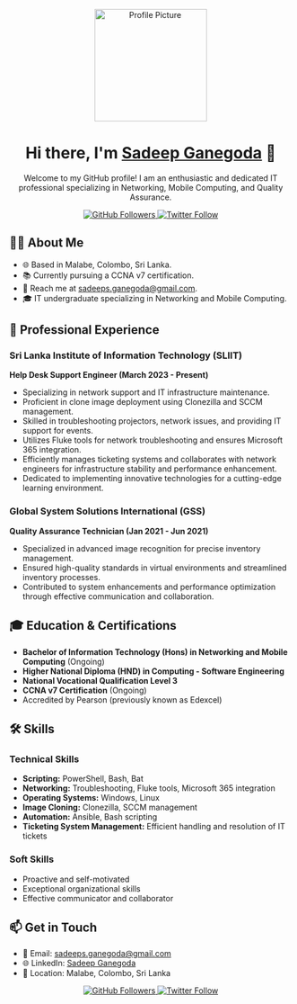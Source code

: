 <!-- Header -->
<p align="center">
  <img src="https://yourprofilepicurl.com/profile-pic.png" alt="Profile Picture" width="200">
</p>

<!-- Introduction -->
<h1 align="center">Hi there, I'm <a href="https://www.linkedin.com/in/sadeep-ganegoda/">Sadeep Ganegoda</a> 👋</h1>
<p align="center">
  Welcome to my GitHub profile! I am an enthusiastic and dedicated IT professional specializing in Networking, Mobile Computing, and Quality Assurance.
</p>

<!-- Badges -->
<p align="center">
  <a href="https://github.com/yourusername">
    <img src="https://img.shields.io/github/followers/yourusername?label=Follow&style=social" alt="GitHub Followers">
  </a>
  <a href="https://twitter.com/yourtwitterhandle">
    <img src="https://img.shields.io/twitter/follow/yourtwitterhandle?style=social" alt="Twitter Follow">
  </a>
</p>

<!-- About Me -->
## 🧑‍💻 About Me

- 🌐 Based in Malabe, Colombo, Sri Lanka.
- 📚 Currently pursuing a CCNA v7 certification.
- 📧 Reach me at [sadeeps.ganegoda@gmail.com](mailto:sadeeps.ganegoda@gmail.com).
- 🎓 IT undergraduate specializing in Networking and Mobile Computing.

## 💼 Professional Experience

### Sri Lanka Institute of Information Technology (SLIIT)
**Help Desk Support Engineer (March 2023 - Present)**
- Specializing in network support and IT infrastructure maintenance.
- Proficient in clone image deployment using Clonezilla and SCCM management.
- Skilled in troubleshooting projectors, network issues, and providing IT support for events.
- Utilizes Fluke tools for network troubleshooting and ensures Microsoft 365 integration.
- Efficiently manages ticketing systems and collaborates with network engineers for infrastructure stability and performance enhancement.
- Dedicated to implementing innovative technologies for a cutting-edge learning environment.

### Global System Solutions International (GSS)
**Quality Assurance Technician (Jan 2021 - Jun 2021)**
- Specialized in advanced image recognition for precise inventory management.
- Ensured high-quality standards in virtual environments and streamlined inventory processes.
- Contributed to system enhancements and performance optimization through effective communication and collaboration.

## 🎓 Education & Certifications
- **Bachelor of Information Technology (Hons) in Networking and Mobile Computing** (Ongoing)
- **Higher National Diploma (HND) in Computing - Software Engineering**
- **National Vocational Qualification Level 3**
- **CCNA v7 Certification** (Ongoing)
- Accredited by Pearson (previously known as Edexcel)

## 🛠️ Skills

### Technical Skills
- **Scripting:** PowerShell, Bash, Bat
- **Networking:** Troubleshooting, Fluke tools, Microsoft 365 integration
- **Operating Systems:** Windows, Linux
- **Image Cloning:** Clonezilla, SCCM management
- **Automation:** Ansible, Bash scripting
- **Ticketing System Management:** Efficient handling and resolution of IT tickets

### Soft Skills
- Proactive and self-motivated
- Exceptional organizational skills
- Effective communicator and collaborator

## 📫 Get in Touch

- 📧 Email: [sadeeps.ganegoda@gmail.com](mailto:sadeeps.ganegoda@gmail.com)
- 🌐 LinkedIn: [Sadeep Ganegoda](https://www.linkedin.com/in/sadeep-ganegoda/)
- 📍 Location: Malabe, Colombo, Sri Lanka

<p align="center">
  <a href="https://github.com/yourusername">
    <img src="https://img.shields.io/github/followers/yourusername?label=Follow&style=social" alt="GitHub Followers">
  </a>
  <a href="https://twitter.com/yourtwitterhandle">
    <img src="https://img.shields.io/twitter/follow/yourtwitterhandle?style=social" alt="Twitter Follow">
  </a>
</p>
